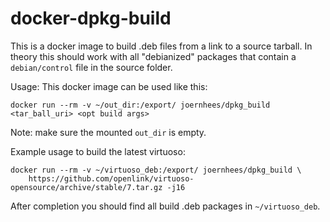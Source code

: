 # docker-dpkg-build
This is a docker image to build .deb files from a link to a source tarball.
In theory this should work with all "debianized" packages that contain a
`debian/control` file in the source folder.

Usage:
This docker image can be used like this:
```
docker run --rm -v ~/out_dir:/export/ joernhees/dpkg_build <tar_ball_uri> <opt build args>
```

Note: make sure the mounted `out_dir` is empty.

Example usage to build the latest virtuoso:
```
docker run --rm -v ~/virtuoso_deb:/export/ joernhees/dpkg_build \
    https://github.com/openlink/virtuoso-opensource/archive/stable/7.tar.gz -j16
```
After completion you should find all build .deb packages in `~/virtuoso_deb`.
